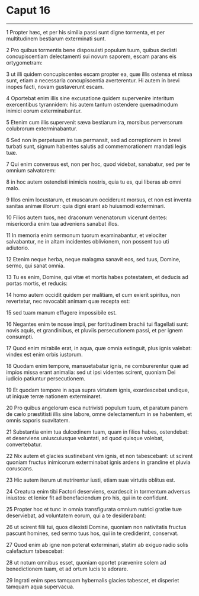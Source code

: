 # Caput 16

***

1 Propter hæc, et per his similia passi sunt digne tormenta, et per multitudinem bestiarum exterminati sunt.

2 Pro quibus tormentis bene disposuisti populum tuum, quibus dedisti concupiscentiam delectamenti sui novum saporem, escam parans eis ortygometram:

3 ut illi quidem concupiscentes escam propter ea, quæ illis ostensa et missa sunt, etiam a necessaria concupiscentia averterentur. Hi autem in brevi inopes facti, novam gustaverunt escam.

4 Oportebat enim illis sine excusatione quidem supervenire interitum exercentibus tyrannidem: his autem tantum ostendere quemadmodum inimici eorum exterminabantur.

5 Etenim cum illis supervenit sæva bestiarum ira, morsibus perversorum colubrorum exterminabantur.

6 Sed non in perpetuum ira tua permansit, sed ad correptionem in brevi turbati sunt, signum habentes salutis ad commemorationem mandati legis tuæ.

7 Qui enim conversus est, non per hoc, quod videbat, sanabatur, sed per te omnium salvatorem:

8 in hoc autem ostendisti inimicis nostris, quia tu es, qui liberas ab omni malo.

9 Illos enim locustarum, et muscarum occiderunt morsus, et non est inventa sanitas animæ illorum: quia digni erant ab huiusmodi exterminari.

10 Filios autem tuos, nec draconum venenatorum vicerunt dentes: misericordia enim tua adveniens sanabat illos.

11 In memoria enim sermonum tuorum examinabantur, et velociter salvabantur, ne in altam incidentes oblivionem, non possent tuo uti adiutorio.

12 Etenim neque herba, neque malagma sanavit eos, sed tuus, Domine, sermo, qui sanat omnia.

13 Tu es enim, Domine, qui vitæ et mortis habes potestatem, et deducis ad portas mortis, et reducis:

14 homo autem occidit quidem per malitiam, et cum exierit spiritus, non revertetur, nec revocabit animam quæ recepta est:

15 sed tuam manum effugere impossibile est.

16 Negantes enim te nosse impii, per fortitudinem brachii tui flagellati sunt: novis aquis, et grandinibus, et pluviis persecutionem passi, et per ignem consumpti.

17 Quod enim mirabile erat, in aqua, quæ omnia extinguit, plus ignis valebat: vindex est enim orbis iustorum.

18 Quodam enim tempore, mansuetabatur ignis, ne comburerentur quæ ad impios missa erant animalia: sed ut ipsi videntes scirent, quoniam Dei iudicio patiuntur persecutionem.

19 Et quodam tempore in aqua supra virtutem ignis, exardescebat undique, ut iniquæ terræ nationem exterminaret.

20 Pro quibus angelorum esca nutrivisti populum tuum, et paratum panem de cælo præstitisti illis sine labore, omne delectamentum in se habentem, et omnis saporis suavitatem.

21 Substantia enim tua dulcedinem tuam, quam in filios habes, ostendebat: et deserviens uniuscuiusque voluntati, ad quod quisque volebat, convertebatur.

22 Nix autem et glacies sustinebant vim ignis, et non tabescebant: ut scirent quoniam fructus inimicorum exterminabat ignis ardens in grandine et pluvia coruscans.

23 Hic autem iterum ut nutrirentur iusti, etiam suæ virtutis oblitus est.

24 Creatura enim tibi Factori deserviens, exardescit in tormentum adversus iniustos: et lenior fit ad benefaciendum pro his, qui in te confidunt.

25 Propter hoc et tunc in omnia transfigurata omnium nutrici gratiæ tuæ deserviebat, ad voluntatem eorum, qui a te desiderabant:

26 ut scirent filii tui, quos dilexisti Domine, quoniam non nativitatis fructus pascunt homines, sed sermo tuus hos, qui in te crediderint, conservat.

27 Quod enim ab igne non poterat exterminari, statim ab exiguo radio solis calefactum tabescebat:

28 ut notum omnibus esset, quoniam oportet prævenire solem ad benedictionem tuam, et ad ortum lucis te adorare.

29 Ingrati enim spes tamquam hybernalis glacies tabescet, et disperiet tamquam aqua supervacua.

